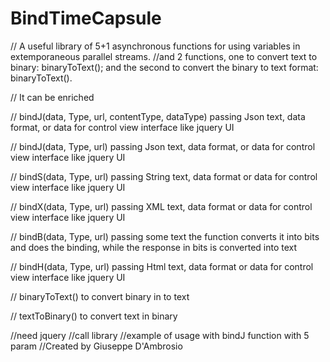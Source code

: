 # BindTimeCapsule
// A useful library of 5+1 asynchronous functions for using variables in extemporaneous parallel streams.
//and 2 functions,
one to convert text to binary: binaryToText();
and the second to convert the binary to text format: binaryToText().

// It can be enriched

// bindJ(data, Type, url, contentType, dataType) passing Json text, data format, or data for control view interface like jquery UI

// bindJ(data, Type, url) passing Json text, data format, or data for control view interface like jquery UI

// bindS(data, Type, url) passing String text, data format or  data for control view interface like jquery UI

// bindX(data, Type, url) passing XML text, data format or  data for control view interface like jquery UI

// bindB(data, Type, url) passing some text the function converts it into bits and does the binding, while the response in bits is converted into text

// bindH(data, Type, url) passing Html text, data format or data for control view interface like jquery UI

// binaryToText() to convert binary in to text

// textToBinary() to convert text in binary


<html>
<head>
//need jquery
<script type="text/javascript" src="https://ajax.googleapis.com/ajax/libs/jquery/1.8.3/jquery.min.js"></script>
//call library
<script type="text/javascript" src="../bindTimeCapsule.JS"></script>
<head>
<body>
//example of usage with bindJ function with 5 param
 <script type="text/javascript">
		$(function () {
			$("#btnGet").click(function () {
					//example to put response in async variable
					;(async () => {
					 const timeCapsule = await bindJ("Name", "POST", "api/AjaxAPI/AjaxMethod", "application/json; charset=utf-8", "json");
					   alert(timeCapsule.Name+" "+timeCapsule.DateTime);
					  })()
		  });
		});
</script>
</body>
</html>
//Created by Giuseppe D'Ambrosio
